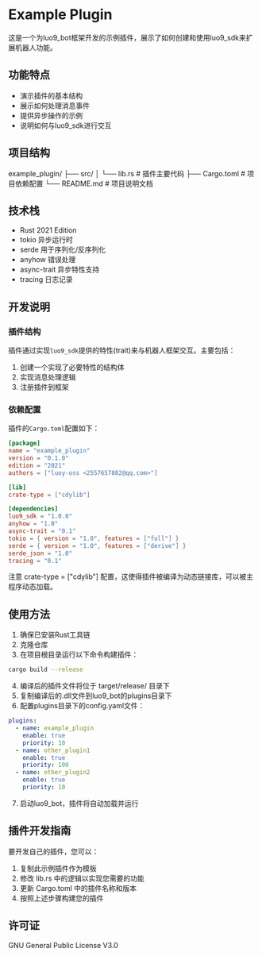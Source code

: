 # Example Plugin

这是一个为luo9_bot框架开发的示例插件，展示了如何创建和使用luo9_sdk来扩展机器人功能。

## 功能特点

- 演示插件的基本结构
- 展示如何处理消息事件
- 提供异步操作的示例
- 说明如何与luo9_sdk进行交互

## 项目结构
example_plugin/
├── src/
│   └── lib.rs       # 插件主要代码
├── Cargo.toml       # 项目依赖配置
└── README.md        # 项目说明文档

## 技术栈

- Rust 2021 Edition
- tokio 异步运行时
- serde 用于序列化/反序列化
- anyhow 错误处理
- async-trait 异步特性支持
- tracing 日志记录

## 开发说明

### 插件结构

插件通过实现`luo9_sdk`提供的特性(trait)来与机器人框架交互。主要包括：

1. 创建一个实现了必要特性的结构体
2. 实现消息处理逻辑
3. 注册插件到框架

### 依赖配置

插件的`Cargo.toml`配置如下：

```toml
[package]
name = "example_plugin"
version = "0.1.0"
edition = "2021"
authors = ["luoy-oss <2557657882@qq.com>"]

[lib]
crate-type = ["cdylib"]

[dependencies]
luo9_sdk = "1.0.0"
anyhow = "1.0"
async-trait = "0.1"
tokio = { version = "1.0", features = ["full"] }
serde = { version = "1.0", features = ["derive"] }
serde_json = "1.0"
tracing = "0.1"
```

注意 crate-type = ["cdylib"] 配置，这使得插件被编译为动态链接库，可以被主程序动态加载。

## 使用方法
1. 确保已安装Rust工具链
2. 克隆仓库
3. 在项目根目录运行以下命令构建插件：
```bash
cargo build --release
```
4. 编译后的插件文件将位于 target/release/ 目录下
5. 复制编译后的.dll文件到luo9_bot的plugins目录下
6. 配置plugins目录下的config.yaml文件：
```yaml
plugins:
  - name: example_plugin
    enable: true
    priority: 10
  - name: other_plugin1
    enable: true
    priority: 100
  - name: other_plugin2
    enable: true
    priority: 10
```
7. 启动luo9_bot，插件将自动加载并运行

## 插件开发指南
要开发自己的插件，您可以：

1. 复制此示例插件作为模板
2. 修改 lib.rs 中的逻辑以实现您需要的功能
3. 更新 Cargo.toml 中的插件名称和版本
4. 按照上述步骤构建您的插件

## 许可证
GNU General Public License V3.0